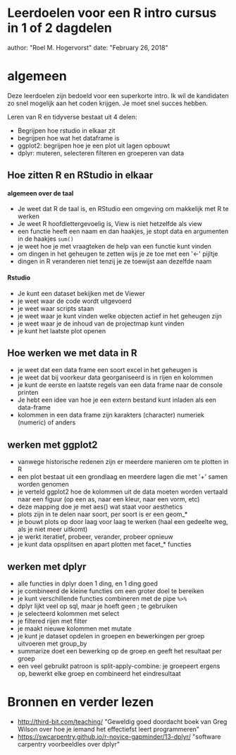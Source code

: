 # Leerdoelen voor een R intro cursus in 1 of 2 dagdelen

author: "Roel M. Hogervorst"
date: "February 26, 2018"

# algemeen
Deze leerdoelen zijn bedoeld voor een superkorte intro. Ik wil de kandidaten zo snel mogelijk aan het coden krijgen. 
Je moet snel succes hebben. 

Leren van R en tidyverse bestaat uit 4 delen:

* Begrijpen hoe rstudio in elkaar zit
* begrijpen hoe wat het dataframe is
* ggplot2: begrijpen hoe je een plot uit lagen opbouwt
* dplyr: muteren, selecteren filteren en groeperen van data

## Hoe zitten R en RStudio in elkaar

#### algemeen over de taal
- Je weet dat R de taal is, en RStudio een omgeving om makkelijk met R te werken
- Je weet R hoofdlettergevoelig is, View is niet hetzelfde als view
- een functie heeft een naam en dan haakjes, je stopt data en argumenten in de haakjes `sum()`
- je weet hoe je met vraagteken de help van een functie kunt vinden
- om dingen in het geheugen te zetten wijs je ze toe met een '<-' pijltje
- dingen in R veranderen niet tenzij je ze toewijst aan dezelfde naam


#### Rstudio 
- Je kunt een dataset bekijken met de Viewer
- je weet waar de code wordt uitgevoerd
- je weet waar scripts staan
- je weet waar je kunt vinden welke objecten actief in het geheugen zijn
- je weet waar je de inhoud van de projectmap kunt vinden
- je kunt het laatste plot openen

## Hoe werken we met data in R

- je weet dat een data frame een soort excel in het geheugen is
- je weet dat bij voorkeur data georganiseerd is in rijen en kolommen
- je kunt de eerste en laatste regels van een data frame naar de console printen
- Je hebt een idee van hoe je een extern bestand kunt inladen als een data-frame
- kolommen in een data frame zijn karakters (character) numeriek (numeric) of anders

## werken met ggplot2

- vanwege historische redenen zijn er meerdere manieren om te plotten in R
- een plot bestaat uit een grondlaag en meerdere lagen die met '+' samen worden genomen
- je verteld ggplot2 hoe de kolommen uit de data moeten worden vertaald naar een figuur (op een as, naar een kleur, naar een vorm, etc)
- deze mapping doe je met aes() wat staat voor aesthetics
- plots zijn in te delen naar soort, per soort is er een geom_* 
- je bouwt plots op door laag voor laag te werken (haal een gedeelte weg, als je niet meer uitkomt)
- je werkt iteratief, probeer, verander, probeer opnieuw
- je kunt data opsplitsen en apart plotten met facet_* functies


## werken met dplyr

- alle functies in dplyr doen 1 ding, en 1 ding goed
- je combineerd de kleine functies om een groter doel te bereiken
- je kunt verschillende functies combineren met de pipe ` %>% `
- dplyr lijkt veel op sql, maar je hoeft geen ; te gebruiken
- je selecteerd kolommen met select
- je filtered rijen met filter
- je maakt nieuwe kolommen met mutate
- je kunt je dataset opdelen in groepen en bewerkingen per groep uitvoeren met group_by 
- summarize doet een bewerking op de groep en geeft het resultaat per groep
- een veel gebruikt patroon is split-apply-combine: je groepeert ergens op, bewerkt elke groep en combineerd het eindresultaat


# Bronnen en verder lezen

* http://third-bit.com/teaching/  "Geweldig goed doordacht boek van Greg Wilson over hoe je iemand het effectiefst leert programmeren"
* https://swcarpentry.github.io/r-novice-gapminder/13-dplyr/ "software carpentry voorbeeldles over dplyr"
